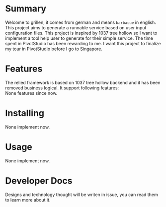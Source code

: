 # Summary
Welcome to grillen, it comes from german and means `barbacue` in english. This project aims to generate a runnable service based on user input configuration files. This project is inspired by 1037 tree hollow so I want to implement a tool help user to generate for their simple service. The time spent in PivotStudio has been rewarding to me. I want this project to finalize my tour in PivotStudio before I go to Singapore.  

# Features
The relied framework is based on 1037 tree hollow backend and it has been removed business logical. It support following features:  
None features since now.  

# Installing
None implement now.
# Usage
None implement now.


# Developer Docs
Designs and technology thought will be writen in issue, you can read them to learn more about it.